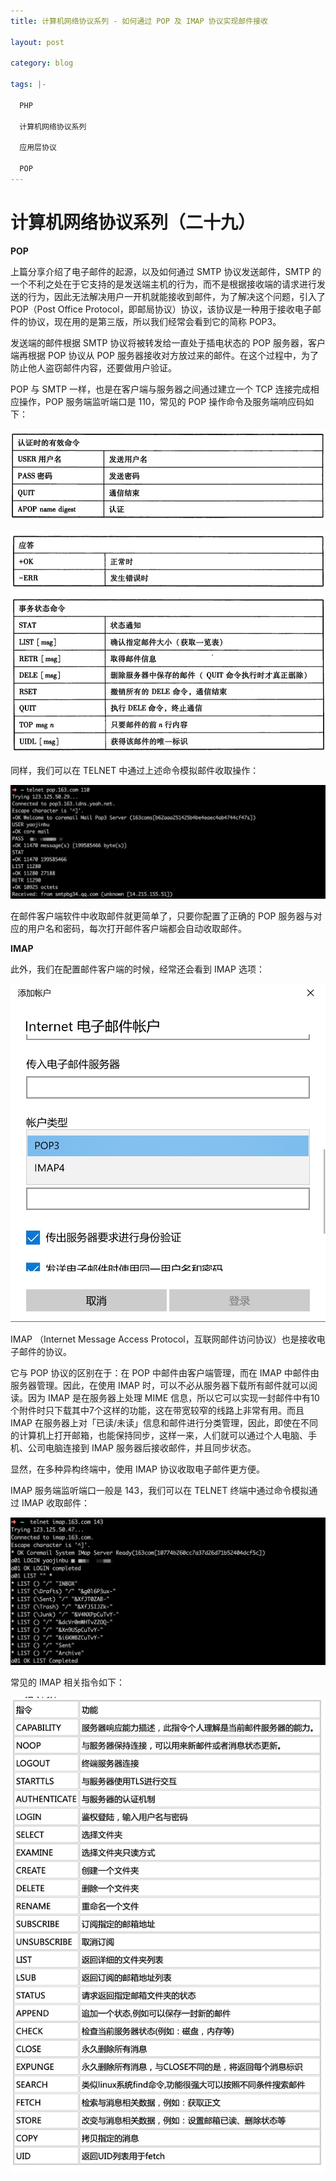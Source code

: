 ```yaml
---
title: 计算机网络协议系列 - 如何通过 POP 及 IMAP 协议实现邮件接收 

layout: post

category: blog

tags: |-

  PHP

  计算机网络协议系列
  
  应用层协议

  POP
---
```




# 计算机网络协议系列（二十九）



**POP**

上篇分享介绍了电子邮件的起源，以及如何通过 SMTP 协议发送邮件，SMTP 的一个不利之处在于它支持的是发送端主机的行为，而不是根据接收端的请求进行发送的行为，因此无法解决用户一开机就能接收到邮件，为了解决这个问题，引入了 POP（Post Office Protocol，即邮局协议）协议，该协议是一种用于接收电子邮件的协议，现在用的是第三版，所以我们经常会看到它的简称 POP3。

发送端的邮件根据 SMTP 协议将被转发给一直处于插电状态的 POP 服务器，客户端再根据 POP 协议从 POP 服务器接收对方放过来的邮件。在这个过程中，为了防止他人盗窃邮件内容，还要做用户验证。

POP 与 SMTP 一样，也是在客户端与服务器之间通过建立一个 TCP 连接完成相应操作，POP 服务端监听端口是 110，常见的 POP 操作命令及服务端响应码如下：

![img](/assets/post/88252c6412b5384a1ae7e9e7bd3bff24812f16420d99241f28aa201ae6c1c1b1.png)

![img](/assets/post/2744c80480f705fc4ff6a1debc3605b3949e94d744abe5bc452aa6fd55b255b8.png)

同样，我们可以在 TELNET 中通过上述命令模拟邮件收取操作：

![img](/assets/post/2938b7ea8975923c3f75454f046dbbae16a3afb348e1a9a963b1828260c51956.png)

在邮件客户端软件中收取邮件就更简单了，只要你配置了正确的 POP 服务器与对应的用户名和密码，每次打开邮件客户端都会自动收取邮件。

**IMAP**

此外，我们在配置邮件客户端的时候，经常还会看到 IMAP 选项：

![img](/assets/post/d73afd30c3b00f7ab6779dd17d756f1ffc6b31110943e64598ef5cbc86f74d13.png)

IMAP （Internet Message Access Protocol，互联网邮件访问协议）也是接收电子邮件的协议。

它与 POP 协议的区别在于：在 POP 中邮件由客户端管理，而在 IMAP 中邮件由服务器管理。因此，在使用 IMAP 时，可以不必从服务器下载所有邮件就可以阅读。因为 IMAP 是在服务器上处理 MIME 信息，所以它可以实现一封邮件中有10个附件时只下载其中7个这样的功能，这在带宽较窄的线路上非常有用。而且 IMAP 在服务器上对「已读/未读」信息和邮件进行分类管理，因此，即使在不同的计算机上打开邮箱，也能保持同步，这样一来，人们就可以通过个人电脑、手机、公司电脑连接到 IMAP 服务器后接收邮件，并且同步状态。

显然，在多种异构终端中，使用 IMAP 协议收取电子邮件更方便。

IMAP 服务端监听端口一般是 143，我们可以在 TELNET 终端中通过命令模拟通过 IMAP 收取邮件：

![img](/assets/post/dfc36a2a55096ee9fe52825a4c594efb37b070c2a060122873e9e1797fe76bb7.png)

常见的 IMAP 相关指令如下：

![img](/assets/post/e15b2190d95a5141a17823ce0ed9372da34de5a2a0f8f45af277b22635cbc77f.png)